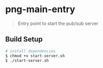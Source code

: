 # png-main-entry

> Entry point to start the pub/sub server

## Build Setup

``` bash
# install dependencies
$ chmod +x start-server.sh
$ ./start-server.sh
